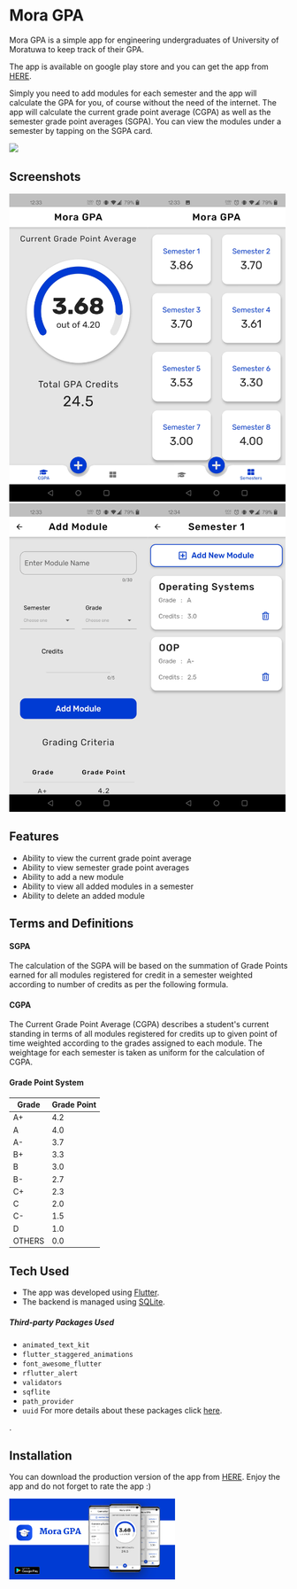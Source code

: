 # Mora GPA


Mora GPA is a simple app for engineering undergraduates of University of Moratuwa to keep track of their GPA.

The app is available on google play store and you can get the app from [HERE](https://play.google.com/store/apps/details?id=avishka.moragpa).

Simply you need to add modules for each semester and the app will calculate the GPA for you, of course without the need of the internet. The app will calculate the current grade point average (CGPA) as well as the semester grade point averages (SGPA). You can view the modules under a semester by tapping on the SGPA card.


<img src="/readMeAssets/Screen-Recording.gif" width="250">



## Screenshots

<img src="/readMeAssets/Screenshot1.jpg" width="250"><img src="/readMeAssets/Screenshot2.jpg" width="250"><img src="/readMeAssets/Screenshot3.jpg" width="250"><img src="/readMeAssets/Screenshot4.jpg" width="250">



## Features

  - Ability to view the current grade point average
  - Ability to view semester grade point averages
  - Ability to add a new module
  - Ability to view all added modules in a semester
  - Ability to delete an added module

## Terms and Definitions
#### SGPA
The calculation of the SGPA will be based on the summation of Grade Points earned for all modules registered for credit in a semester weighted according to number of credits as per the following formula.
#### CGPA
The Current Grade Point Average (CGPA) describes a student's current standing in terms of all modules registered for credits up to given point of time weighted according to the grades assigned to each module. The weightage for each semester is taken as uniform for the calculation of CGPA.
#### Grade Point System
| Grade | Grade Point |
| ----- | ----------- |
|A+| 4.2 |
|A|	4.0|
|A-|3.7|
|B+|3.3|
|B|3.0|
|B-|2.7|
|C+|2.3|
|C|2.0|
|C-|1.5|
|D|1.0|
|OTHERS|0.0|





## Tech Used
- The app was developed using [Flutter].
- The backend is managed using [SQLite].
##### Third-party Packages Used

- `animated_text_kit`
-   `flutter_staggered_animations`
-   `font_awesome_flutter`
-   `rflutter_alert`
-   `validators`
-   `sqflite`
-   `path_provider`
 -  `uuid`
  For more details about these packages click [here](https://pub.dev/packages/). 

.

## Installation

You can download the production version of the app from [HERE](https://play.google.com/store/apps/details?id=avishka.moragpa).
Enjoy the app and do not forget to rate the app :)

<img src="/readMeAssets/Banner.png" width="300">




   [Flutter]: <https://www.flutter.dev/>
   [SQLIte]: <https://www.sqlite.org>
   
